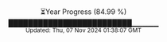 <p align="center">
⏳Year Progress (84.99 %) <br>
█████████████████████████▁▁▁▁▁ <br>
<sub>Updated: Thu, 07 Nov 2024 01:38:07 GMT</sub>
</p>

